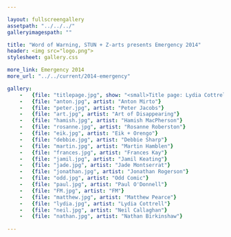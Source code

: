 ```yaml
---

layout: fullscreengallery
assetpath: "../../../"
galleryimagespath: ""

title: "Word of Warning, STUN + Z-arts presents Emergency 2014"
header: <img src="logo.png">
stylesheet: gallery.css

more_link: Emergency 2014
more_url: "../../current/2014-emergency"

gallery:
    -   {file: "titlepage.jpg", show: "<small>Title page: Lydia Cottrell by Sheena Holliday; remainder copyright &copy;2014 Word of Warning</small>"}
    -   {file: "anton.jpg", artist: "Anton Mirto"}
    -   {file: "peter.jpg", artist: "Peter Jacobs"}
    -   {file: "art.jpg", artist: "Art of Disappearing"}
    -   {file: "hamish.jpg", artist: "Hamish MacPherson"}
    -   {file: "rosanne.jpg", artist: "Rosanne Roberston"}
    -   {file: "eik.jpg", artist: "Eik + Orengo"}
    -   {file: "debbie.jpg", artist: "Debbie Sharp"}
    -   {file: "martin.jpg", artist: "Martin Hamblen"}
    -   {file: "frances.jpg", artist: "Frances Kay"}
    -   {file: "jamil.jpg", artist: "Jamil Keating"}
    -   {file: "jade.jpg", artist: "Jade Montserrat"}
    -   {file: "jonathan.jpg", artist: "Jonathan Rogerson"}
    -   {file: "odd.jpg", artist: "Odd Comic"}
    -   {file: "paul.jpg", artist: "Paul O'Donnell"}
    -   {file: "FM.jpg", artist: "FM"}
    -   {file: "matthew.jpg", artist: "Matthew Pearce"}
    -   {file: "lydia.jpg", artist: "Lydia Cottrell"}
    -   {file: "neil.jpg", artist: "Neil Callaghan"}
    -   {file: "nathan.jpg", artist: "Nathan Birkinshaw"} 
 
---
```

